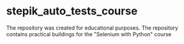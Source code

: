 # stepik_auto_tests_course
The repository was created for educational purposes. The repository contains practical buildings for the "Selenium with Python" course
